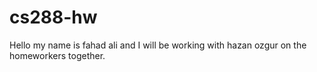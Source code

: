 # cs288-hw
Hello my name is fahad ali and I will be working with hazan ozgur on the homeworkers together.
